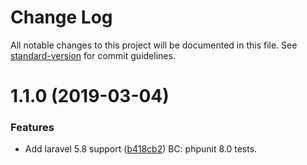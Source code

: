 # Change Log

All notable changes to this project will be documented in this file. See [standard-version](https://github.com/conventional-changelog/standard-version) for commit guidelines.

# 1.1.0 (2019-03-04)


### Features

* Add laravel 5.8 support ([b418cb2](https://github.com/tequilarapido/api-response/commit/b418cb2))
  BC: phpunit 8.0 tests.


